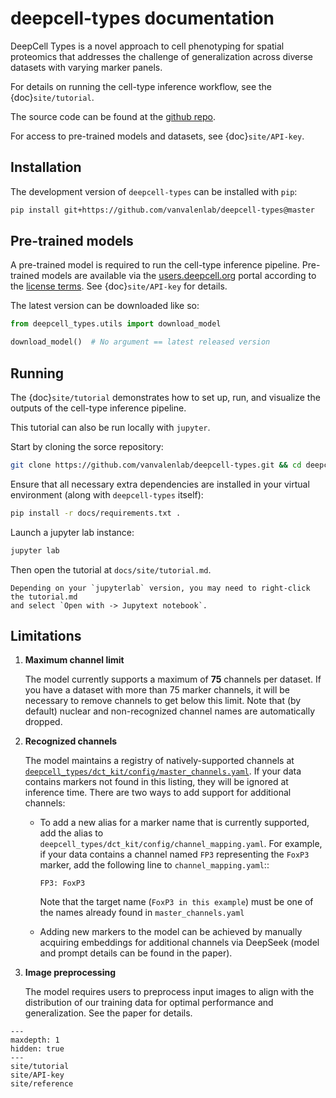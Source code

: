 deepcell-types documentation
============================

DeepCell Types is a novel approach to cell phenotyping for spatial proteomics
that addresses the challenge of generalization across diverse datasets with
varying marker panels.

For details on running the cell-type inference workflow, see the {doc}`site/tutorial`.

The source code can be found at the [github repo][github].

For access to pre-trained models and datasets, see {doc}`site/API-key`.

## Installation

The development version of `deepcell-types` can be installed with `pip`:

```bash
pip install git+https://github.com/vanvalenlab/deepcell-types@master
```

## Pre-trained models

A pre-trained model is required to run the cell-type inference pipeline.
Pre-trained models are available via the [users.deepcell.org][dc_org] portal
according to the [license terms][license].
See {doc}`site/API-key` for details.

The latest version can be downloaded like so:

```python
from deepcell_types.utils import download_model

download_model()  # No argument == latest released version
```

## Running

The {doc}`site/tutorial` demonstrates how to set up, run, and visualize the
outputs of the cell-type inference pipeline.

This tutorial can also be run locally with `jupyter`.

Start by cloning the sorce repository:

```bash
git clone https://github.com/vanvalenlab/deepcell-types.git && cd deepcell-types
```

Ensure that all necessary extra dependencies are installed in your virtual
environment (along with `deepcell-types` itself):

```bash
pip install -r docs/requirements.txt .
```

Launch a jupyter lab instance:

```bash
jupyter lab
```

Then open the tutorial at `docs/site/tutorial.md`.

```{note}
Depending on your `jupyterlab` version, you may need to right-click the tutorial.md
and select `Open with -> Jupytext notebook`.
```

## Limitations

1. **Maximum channel limit**

   The model currently supports a maximum of **75** channels per dataset. If you
   have a dataset with more than 75 marker channels, it will be necessary to
   remove channels to get below this limit. Note that (by default) nuclear and
   non-recognized channel names are automatically dropped.

2. **Recognized channels**

   The model maintains a registry of natively-supported channels at
   [`deepcell_types/dct_kit/config/master_channels.yaml`][master_channels_gh].
   If your data contains markers not found in this listing, they will be
   ignored at inference time.
   There are two ways to add support for additional channels:

   - To add a new alias for a marker name that is currently supported, add the
     alias to `deepcell_types/dct_kit/config/channel_mapping.yaml`. For example,
     if your data contains a channel named `FP3` representing the `FoxP3` marker,
     add the following line to `channel_mapping.yaml`::

        ``FP3: FoxP3``

     Note that the target name (`FoxP3 in this example`) must be one of the
     names already found in `master_channels.yaml`

   - Adding new markers to the model can be achieved by manually acquiring
     embeddings for additional channels via DeepSeek (model and prompt details
     can be found in the paper).

3. **Image preprocessing**

   The model requires users to preprocess input images to align with the
   distribution of our training data for optimal performance and generalization.
   See the paper for details.

[master_channels_gh]: https://github.com/vanvalenlab/deepcell-types/blob/master/deepcell_types/dct_kit/config/master_channels.yaml

```{toctree}
---
maxdepth: 1
hidden: true
---
site/tutorial
site/API-key
site/reference
```

[github]: https://github.com/vanvalenlab/deepcell-types
[dc_org]: https://vanvalenlab.github.io/deepcell-types/site/API-key.html#
[license]: https://github.com/vanvalenlab/deepcell-types/blob/master/LICENSE
